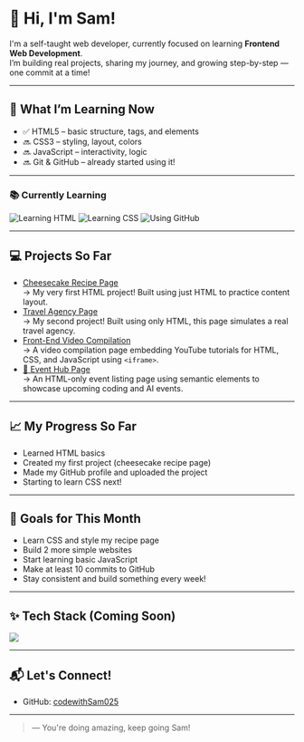 # 👋 Hi, I'm Sam!

I'm a self-taught web developer, currently focused on learning **Frontend Web Development**.  
I’m building real projects, sharing my journey, and growing step-by-step — one commit at a time!

---

## 🌱 What I’m Learning Now

- ✅ HTML5 – basic structure, tags, and elements  
- 🔜 CSS3 – styling, layout, colors  
- 🔜 JavaScript – interactivity, logic  
- 🔜 Git & GitHub – already started using it!

---

### 📚 Currently Learning

![Learning HTML](https://img.shields.io/badge/Learning-HTML5-orange?style=for-the-badge&logo=html5&logoColor=white)
![Learning CSS](https://img.shields.io/badge/Learning-CSS3-blue?style=for-the-badge&logo=css3&logoColor=white)
![Using GitHub](https://img.shields.io/badge/Using-GitHub-black?style=for-the-badge&logo=github&logoColor=white)

---

## 💻 Projects So Far

- [Cheesecake Recipe Page](https://codewithSam025.github.io/cheesecake-recipe/)  
  → My very first HTML project! Built using just HTML to practice content layout.
- [Travel Agency Page](https://codewithsam025.github.io/travel-agency-page/)  
  → My second project! Built using only HTML, this page simulates a real travel agency.
- [Front-End Video Compilation](https://codewithsam025.github.io/video-compilation-page/)  
  → A video compilation page embedding YouTube tutorials for HTML, CSS, and JavaScript using `<iframe>`.
- [📅 Event Hub Page](https://github.com/codewithsam025/event-hub-page)  
  → An HTML-only event listing page using semantic elements to showcase upcoming coding and AI events.




  
---

## 📈 My Progress So Far

- Learned HTML basics  
- Created my first project (cheesecake recipe page)  
- Made my GitHub profile and uploaded the project  
- Starting to learn CSS next!

---

## 🎯 Goals for This Month

- Learn CSS and style my recipe page  
- Build 2 more simple websites  
- Start learning basic JavaScript  
- Make at least 10 commits to GitHub  
- Stay consistent and build something every week!

---

## ✨ Tech Stack (Coming Soon)

<div align="left">
  <img src="https://skillicons.dev/icons?i=html,css,js,git,github&perline=5" />
</div>

---

## 📬 Let's Connect!

- GitHub: [codewithSam025](https://github.com/codewithSam025)

---

> — You're doing amazing, keep going Sam!
